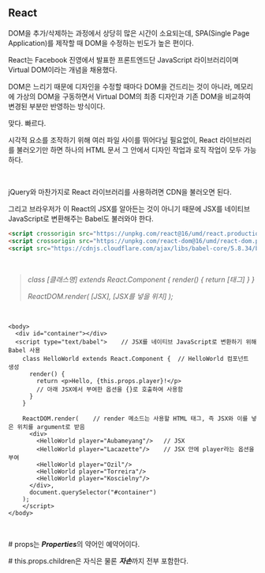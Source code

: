 ## React

DOM을 추가/삭제하는 과정에서 상당히 많은 시간이 소요되는데, SPA(Single Page Application)를 제작할 때 DOM을 수정하는 빈도가 높은 편이다.

React는 Facebook 진영에서 발표한 프론트엔드단 JavaScript 라이브러리이며 Virtual DOM이라는 개념을 채용했다.

DOM은 느리기 때문에 디자인을 수정할 때마다 DOM을 건드리는 것이 아니라, 메모리에 가상의 DOM을 구동하면서 Virtual DOM의 최종 디자인과 기존 DOM을 비교하여 변경된 부분만 반영하는 방식이다.

맞다. 빠르다.

시각적 요소를 조작하기 위해 여러 파일 사이를 뛰어다닐 필요없이, React 라이브러리를 불러오기만 하면 하나의 HTML 문서 그 안에서 디자인 작업과 로직 작업이 모두 가능하다.

<br>

jQuery와 마찬가지로 React 라이브러리를 사용하려면 CDN을 불러오면 된다.

그리고 브라우저가 이 React의 JSX를 알아든는 것이 아니기 때문에 JSX를 네이티브 JavaScript로 변환해주는 Babel도 불러와야 한다.

```html
<script crossorigin src="https://unpkg.com/react@16/umd/react.production.min.js"></script>
<script crossorigin src="https://unpkg.com/react-dom@16/umd/react-dom.production.min.js"></script>
<script src="https://cdnjs.cloudflare.com/ajax/libs/babel-core/5.8.34/browser.js"></script>
```

<br>

> *class [클래스명] extends React.Component {*
>   *render() {*
>     *return [태그]*
>   *}*
> *}*
>
> *ReactDOM.render(*
> 	*[JSX],*
>   *[JSX를 넣을 위치]*
> *);*

<br>

```react
<body>
  <div id="container"></div>
  <script type="text/babel">	// JSX를 네이티브 JavaScript로 변환하기 위해 Babel 사용
    class HelloWorld extends React.Component {	// HelloWorld 컴포넌트 생성
      render() {
        return <p>Hello, {this.props.player}!</p>
        // 아래 JSX에서 부여한 옵션을 {}로 호출하여 사용함
      }
    }

    ReactDOM.render(	// render 메소드는 사용할 HTML 태그, 즉 JSX와 이를 넣은 위치를 argument로 받음
      <div>
        <HelloWorld player="Aubameyang"/>	// JSX
        <HelloWorld player="Lacazette"/>	// JSX 안에 player라는 옵션을 부여
        <HelloWorld player="Ozil"/>
        <HelloWorld player="Torreira"/>
        <HelloWorld player="Koscielny"/>
      </div>,
      document.querySelector("#container")
    );
	</script>
</body>
```

<br>

\# props는 ***Properties***의 약어인 예약어이다.

\# this.props.children은 자식은 물론 ***자손***까지 전부 포함한다.

